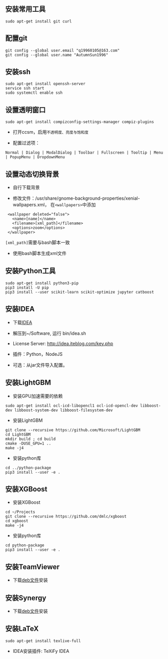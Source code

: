 ## 安装常用工具
```
sudo apt-get install git curl 
```

## 配置git
```
git config --global user.email "q19960105@163.com"
git config --global user.name "AutumnSun1996"
```


## 安装ssh
```
sudo apt-get install openssh-server
service ssh start
sudo systemctl enable ssh
```


## 设置透明窗口
```
sudo apt-get install compizconfig-settings-manager compiz-plugins
```
+ 打开ccsm，启用`不透明度、亮度与饱和度`

+ 配置过滤项：
```
Normal | Dialog | ModalDialog | Toolbar | Fullscreen | Tooltip | Menu | PopupMenu | DropdownMenu
```

## 设置动态切换背景
+ 自行下载背景

+ 修改文件：/usr/share/gnome-background-properties/xenial-wallpapers.xml， 在`<wallpapers>`中添加
```
 <wallpaper deleted="false">
   <name>[name]</name>
   <filename>[xml_path]</filename>
   <options>zoom</options>
 </wallpaper>
 ```
`[xml_path]`需要与bash脚本一致
+ 使用bash脚本生成xml文件


## 安装Python工具
```
sudo apt-get install python3-pip
pip3 install -U pip
pip3 install --user scikit-learn scikit-optimize jupyter catboost
```

## 安装IDEA
+ 下载[IDEA](https://www.jetbrains.com/idea/download/#section=linux)

+ 解压到~/Software, 运行 bin/idea.sh

+ License Server: http://idea.iteblog.com/key.php

+ 插件：Python，NodeJS

+ 可选：从jar文件导入配置。


## 安装LightGBM
+ 安装GPU加速需要的依赖
```
sudo apt-get install ocl-icd-libopencl1 ocl-icd-opencl-dev libboost-dev libboost-system-dev libboost-filesystem-dev
```
+ 安装LightGBM
```
git clone --recursive https://github.com/Microsoft/LightGBM
cd LightGBM
mkdir build ; cd build
cmake -DUSE_GPU=1 .. 
make -j4 
```
+ 安装python库
```
cd ../python-package
pip3 install --user -e .
```


## 安装XGBoost
+ 安装XGBoost
```
cd ~/Projects
git clone --recursive https://github.com/dmlc/xgboost
cd xgboost
make -j4
```
+ 安装python库
```
cd python-package
pip3 install --user -e .
```

## 安装TeamViewer
+ 下载[deb文件](https://www.teamviewer.com/en/download/linux/)安装


## 安装Synergy
+ 下载[deb文件](https://sourceforge.net/projects/synergy-stable-builds/files/?source=navbar)安装


## 安装LaTeX
```
sudo apt-get install texlive-full
```
+ IDEA安装插件: TeXiFy IDEA
